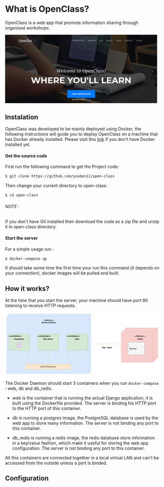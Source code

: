 # What is OpenClass?

OpenClass is a web app that promote information sharing through organised workshops.

![home](/imgs/home.png)

## Instalation
OpenClass was developed to be mainly deployed using Docker, the following instructions will guide you to deploy OpenClass on a machine that has Docker already installed. Please visit this [link](https://docs.docker.com/install/) if you don't have Docker installed yet.

#### Get the source code
First run the following command to get the Project code:
```bash
$ git clone https://github.com/youben11/open-class
```

Then change your current directory to open-class:
```bash
$ cd open-class
```

###### NOTE :
If you don't have Git installed then download the code as a zip file and unzip it in open-class directory.

#### Start the server
For a simple usage run :
```bash
$ docker-compose up
```
It should take some time the first time your run this command (it depends on your connection), docker images will be pulled and built.

## How it works?
At the time that you start the server, your machine should have port 80 listening to receive HTTP requests.

![deployment diagram](/imgs/deployment.png)

The Docker Daemon should start 3 containers when you run `docker-compose` : web, db and db_redis.
- web is the container that is running the actual Django application, it is built using the Dockerfile provided. The server is binding his HTTP port to the HTTP port of this container.

- db is running a postgres image, the PostgreSQL database is used by the web app to store many information. The server is not binding any port to this container.

- db_redis is running a redis image, the redis database store information in a key/value fashion, which make it useful for storing the web app configuration. The server is not binding any port to this container.

All this containers are connected together in a local virtual LAN and can't be accessed from the outside unless a port is binded.

## Configuration
